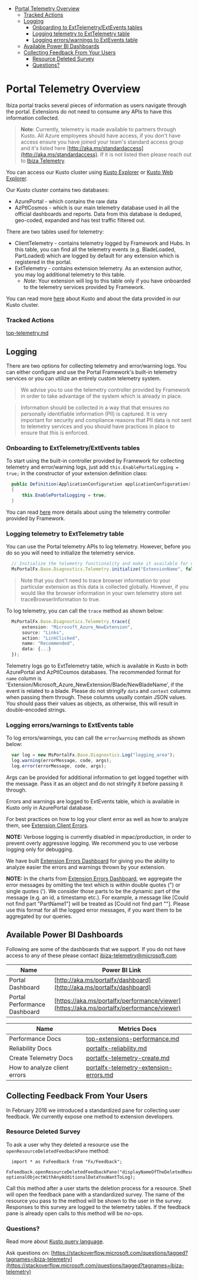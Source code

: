 * [Portal Telemetry Overview](#portal-telemetry-overview)
    * [Tracked Actions](#portal-telemetry-overview-tracked-actions)
    * [Logging](#portal-telemetry-overview-logging)
        * [Onboarding to ExtTelemetry/ExtEvents tables](#portal-telemetry-overview-logging-onboarding-to-exttelemetry-extevents-tables)
        * [Logging telemetry to ExtTelemetry table](#portal-telemetry-overview-logging-logging-telemetry-to-exttelemetry-table)
        * [Logging errors/warnings to ExtEvents table](#portal-telemetry-overview-logging-logging-errors-warnings-to-extevents-table)
    * [Available Power BI Dashboards](#portal-telemetry-overview-available-power-bi-dashboards)
    * [Collecting Feedback From Your Users](#portal-telemetry-overview-collecting-feedback-from-your-users)
        * [Resource Deleted Survey](#portal-telemetry-overview-collecting-feedback-from-your-users-resource-deleted-survey)
        * [Questions?](#portal-telemetry-overview-collecting-feedback-from-your-users-questions)


<a name="portal-telemetry-overview"></a>
# Portal Telemetry Overview

Ibiza portal tracks several pieces of information as users navigate through the portal. Extensions do not need to consume any APIs to have this information collected.

> **Note**: Currently, telemetry is made available to partners through Kusto. All Azure employees should have access, if you don't have access ensure you have joined your team's standard access group and it's listed here [http://aka.ms/standardaccess](http://aka.ms/standardaccess). If it is not listed then please reach out to [Ibiza Telemetry](mailto:ibiza-telemetry@microsoft.com).

You can access our Kusto cluster using <a href="https://azportal.kusto.windows.net/AzurePortal" target="_blank" title="Kusto">Kusto Explorer</a> or
<a href="https://azportal.kusto.windows.net/AzurePortal?web=1" target="_blank" title="KustoWeb">Kusto Web Explorer</a>.

Our Kusto cluster contains two databases:

* AzurePortal - which contains the raw data
* AzPtlCosmos - which is our main telemetry database used in all the official dashboards and reports. Data from this database is deduped, geo-coded, expanded and has test traffic filtered out.

There are two tables used for telemetry:

* ClientTelemetry - contains telemetry logged by Framework and Hubs. In this table, you can find all the telemetry events (e.g. BladeLoaded, PartLoaded) which are logged by default for any extension which is registered in the portal.
* ExtTelemetry - contains extension telemetry. As an extension author, you may log additional telemetry to this table.
    * *Note*: Your extension will log to this table only if you have onboarded to the telemetry services provided by Framework.

You can read more [here](portalfx-telemetry-kusto-databases.md) about Kusto and about the data provided in our Kusto cluster.

<a name="portal-telemetry-overview-tracked-actions"></a>
### Tracked Actions

[top-telemetry.md](top-telemetry#overview-viewing-telemetry-custom-queries-tracked-actions)

<a name="portal-telemetry-overview-logging"></a>
## Logging

There are two options for collecting telemetry and error/warning logs. You can either configure and use the Portal Framework's built-in telemetry services or you can utilize an entirely custom telemetry system.

> We advise you to use the telemetry controller provided by Framework in order to take advantage of the system which is already in place.

> Information should be collected in a way that that ensures no personally identifiable information (PII) is captured. It is very important for security and compliance reasons that PII data is not sent to telemetry services and you should have practices in place to ensure that this is enforced.

<a name="portal-telemetry-overview-logging-onboarding-to-exttelemetry-extevents-tables"></a>
### Onboarding to ExtTelemetry/ExtEvents tables

To start using the built-in controller provided by Framework for collecting telemetry and error/warning logs, just add `this.EnablePortalLogging = true;` in the constructor of your extension definition class:

```cs
  public Definition(ApplicationConfiguration applicationConfiguration)
  {
      this.EnablePortalLogging = true;
  }
```

You can read [here](portalfx-telemetry-logging.md) more details about using the telemetry controller provided by Framework.

<a name="portal-telemetry-overview-logging-logging-telemetry-to-exttelemetry-table"></a>
### Logging telemetry to ExtTelemetry table

You can use the Portal telemetry APIs to log telemetry. However, before you do so you will need to initialize the telemetry service.

```ts
  // Initialize the telemetry functionality and make it available for use.
  MsPortalFx.Base.Diagnostics.Telemetry.initialize("ExtensionName", false /* traceBrowserInformation */ );
```

> Note that you don't need to trace browser information to your particular extension as this data is collected globally. However, if you would like the browser information in your own telemetry store set traceBrowserInformation to true.

To log telemetry, you can call the `trace` method as shown below:

```ts
  MsPortalFx.Base.Diagnostics.Telemetry.trace({
      extension: "Microsoft_Azure_NewExtension",
      source: "Links",
      action: "LinkClicked",
      name: "Recommended",
      data: {...}
  });
```

Telemetry logs go to ExtTelemetry table, which is available in Kusto in both AzurePortal and AzPtlCosmos databases.
The recommended format for `name` column is 'Extension/Microsoft_Azure_NewExtension/Blade/NewBladeName', if the event is related to a blade.
Please do not stringify `data` and `context` columns when passing them through. These columns usually contain JSON values. You should pass their values as objects, as otherwise, this will result in double-encoded strings.

<a name="portal-telemetry-overview-logging-logging-errors-warnings-to-extevents-table"></a>
### Logging errors/warnings to ExtEvents table

To log errors/warnings, you can call the `error`/`warning` methods as shown below:

```ts
  var log = new MsPortalFx.Base.Diagnostics.Log("logging_area");
  log.warning(errorMessage, code, args);
  log.error(errorMessage, code, args);
```

Args can be provided for additional information to get logged together with the message. Pass it as an object and do not stringify it before passing it through.

Errors and warnings are logged to ExtEvents table, which is available in Kusto only in AzurePortal database.

For best practices on how to log your client error as well as how to analyze them, see [Extension Client Errors](https://github.com/Azure/portaldocs/blob/dev/portal-sdk/generated/portalfx-telemetry-extension-errors.md).

**NOTE:** Verbose logging is currently disabled in mpac/production, in order to prevent overly aggressive logging. We recommend you to use verbose logging only for debugging.

We have built [Extension Errors Dashboard](portalfx-telemetry-extension-errors.md) for giving you the ability to analyze easier the errors and warnings thrown by your extension.

**NOTE:**  In the charts from [Extension Errors Dashboard](portalfx-telemetry-extension-errors.md), we aggregate the error messages by omitting the text which is within double quotes (") or single quotes ('). We consider those parts to be the dynamic part of the message (e.g. an id, a timestamp etc.). For example, a message like [Could not find part "PartName1"] will be treated as [Could not find part ""]. Please use this format for all the logged error messages, if you want them to be aggregated by our queries.

<a name="portal-telemetry-overview-available-power-bi-dashboards"></a>
## Available Power BI Dashboards

Following are some of the dashboards that we support. If you do not have access to any of these please contact [ibiza-telemetry@microsoft.com](mailto:ibiza-telemetry@microsoft.com)

| Name                            | Power BI Link                                                                                                                                     |
| ---- | ------------ |
| Portal Dashboard | [http://aka.ms/portalfx/dashboard](http://aka.ms/portalfx/dashboard) |
| Portal Performance Dashboard | [https://aka.ms/portalfx/performance/viewer](https://aka.ms/portalfx/performance/viewer) |


| Name                            | Metrics Docs                                                                                                                                     |
| ---- | ------------ |
| Performance Docs | [top-extensions-performance.md](top-extensions-performance.md) |
| Reliability Docs | [portalfx-reliability.md](portalfx-reliability.md) |
| Create Telemetry Docs | [portalfx-telemetry-create.md](portalfx-telemetry-create.md) |
| How to analyze client errors | [portalfx-telemetry-extension-errors.md](portalfx-telemetry-extension-errors.md) |

<a name="portal-telemetry-overview-collecting-feedback-from-your-users"></a>
## Collecting Feedback From Your Users

In February 2016 we introduced a standardized pane for collecting user feedback. We currently expose one method to extension developers.

<a name="portal-telemetry-overview-collecting-feedback-from-your-users-resource-deleted-survey"></a>
### Resource Deleted Survey

To ask a user why they deleted a resource use the `openResourceDeletedFeedbackPane` method:

```
  import * as FxFeedback from "Fx/Feedback";
  FxFeedback.openResourceDeletedFeedbackPane("displayNameOfTheDeletedResource", optionalObjectWithAnyAdditionalDataYouWantToLog);
```

Call this method after a user starts the deletion process for a resource. Shell will open the feedback pane with a standardized survey. The name of the resource you pass to the method will be shown to the user in the survey. Responses to this survey are logged to the telemetry tables. If the feedback pane is already open calls to this method will be no-ops.

<a name="portal-telemetry-overview-collecting-feedback-from-your-users-questions"></a>
### Questions?

Read more about [Kusto query language](https://kusto.azurewebsites.net/docs/queryLanguage/query_language.html).

Ask questions on: [https://stackoverflow.microsoft.com/questions/tagged?tagnames=ibiza-telemetry](https://stackoverflow.microsoft.com/questions/tagged?tagnames=ibiza-telemetry)
